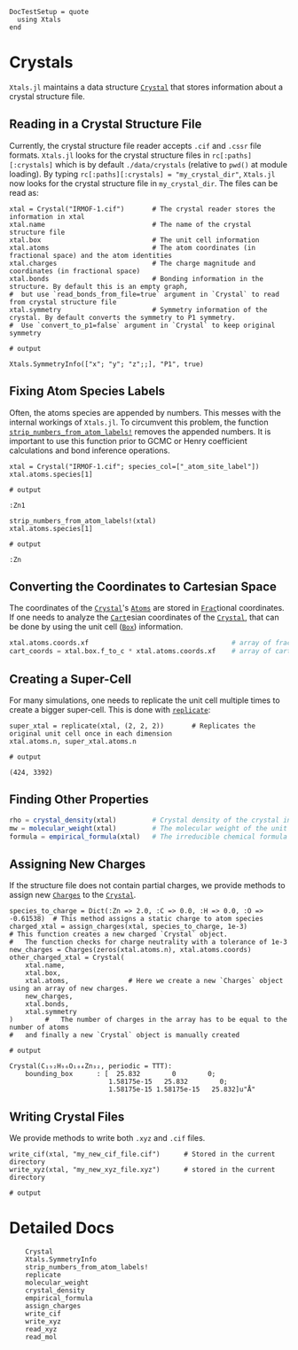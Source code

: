 ```@meta
DocTestSetup = quote
  using Xtals
end
```

# Crystals

`Xtals.jl` maintains a data structure [`Crystal`](@ref) that stores information about a crystal structure file.

## Reading in a Crystal Structure File

Currently, the crystal structure file reader accepts `.cif` and `.cssr` file formats.
`Xtals.jl` looks for the crystal structure files in `rc[:paths][:crystals]` which is by default `./data/crystals` (relative to `pwd()` at module loading).
By typing `rc[:paths][:crystals] = "my_crystal_dir"`, `Xtals.jl` now looks for the crystal structure file in `my_crystal_dir`.
The files can be read as:

```jldoctest crystal; output=false
xtal = Crystal("IRMOF-1.cif")       # The crystal reader stores the information in xtal
xtal.name                           # The name of the crystal structure file
xtal.box                            # The unit cell information
xtal.atoms                          # The atom coordinates (in fractional space) and the atom identities
xtal.charges                        # The charge magnitude and coordinates (in fractional space)
xtal.bonds                          # Bonding information in the structure. By default this is an empty graph,
#  but use `read_bonds_from_file=true` argument in `Crystal` to read from crystal structure file
xtal.symmetry                       # Symmetry information of the crystal. By default converts the symmetry to P1 symmetry.
#  Use `convert_to_p1=false` argument in `Crystal` to keep original symmetry

# output

Xtals.SymmetryInfo(["x"; "y"; "z";;], "P1", true)
```

## Fixing Atom Species Labels

Often, the atoms species are appended by numbers.
This messes with the internal workings of `Xtals.jl`.
To circumvent this problem, the function [`strip_numbers_from_atom_labels!`](@ref) removes the appended numbers.
It is important to use this function prior to GCMC or Henry coefficient calculations and bond inference operations.

```jldoctest crystal
xtal = Crystal("IRMOF-1.cif"; species_col=["_atom_site_label"])
xtal.atoms.species[1]

# output

:Zn1
```

```jldoctest crystal
strip_numbers_from_atom_labels!(xtal)
xtal.atoms.species[1]

# output

:Zn
```

## Converting the Coordinates to Cartesian Space

The coordinates of the [`Crystal`](@ref)'s [`Atoms`](@ref) are stored in [`Frac`](@ref)tional coordinates.
If one needs to analyze the [`Cart`](@ref)esian coordinates of the [`Crystal`](@ref), that can be done by using the unit cell ([`Box`](@ref)) information.

```julia
xtal.atoms.coords.xf                                    # array of fractional coordinates
cart_coords = xtal.box.f_to_c * xtal.atoms.coords.xf    # array of cartesian coordinates
```

## Creating a Super-Cell

For many simulations, one needs to replicate the unit cell multiple times to create a bigger super-cell.
This is done with [`replicate`](@ref):

```jldoctest crystal
super_xtal = replicate(xtal, (2, 2, 2))       # Replicates the original unit cell once in each dimension
xtal.atoms.n, super_xtal.atoms.n

# output

(424, 3392)
```

## Finding Other Properties

```julia
rho = crystal_density(xtal)         # Crystal density of the crystal in kg/m^2
mw = molecular_weight(xtal)         # The molecular weight of the unit cell in amu
formula = empirical_formula(xtal)   # The irreducible chemical formula of the crystal
```

## Assigning New Charges

If the structure file does not contain partial charges, we provide methods to assign new [`Charges`](@ref) to the [`Crystal`](@ref).

```jldoctest crystal; output=false
species_to_charge = Dict(:Zn => 2.0, :C => 0.0, :H => 0.0, :O => -0.61538)  # This method assigns a static charge to atom species
charged_xtal = assign_charges(xtal, species_to_charge, 1e-3)                # This function creates a new charged `Crystal` object.
#   The function checks for charge neutrality with a tolerance of 1e-3
new_charges = Charges(zeros(xtal.atoms.n), xtal.atoms.coords)
other_charged_xtal = Crystal(
    xtal.name,
    xtal.box,
    xtal.atoms,               # Here we create a new `Charges` object using an array of new charges.
    new_charges,
    xtal.bonds,
    xtal.symmetry
)        #   The number of charges in the array has to be equal to the number of atoms
#   and finally a new `Crystal` object is manually created

# output

Crystal(C₁₉₂H₉₆O₁₀₄Zn₃₂, periodic = TTT):
    bounding_box      : [  25.832        0        0;
                         1.58175e-15   25.832        0;
                         1.58175e-15 1.58175e-15   25.832]u"Å"
```

## Writing Crystal Files

We provide methods to write both `.xyz` and `.cif` files.

```jldoctest crystal; output=false
write_cif(xtal, "my_new_cif_file.cif")      # Stored in the current directory
write_xyz(xtal, "my_new_xyz_file.xyz")      # stored in the current directory

# output

```

# Detailed Docs

```@docs
    Crystal
    Xtals.SymmetryInfo
    strip_numbers_from_atom_labels!
    replicate
    molecular_weight
    crystal_density
    empirical_formula
    assign_charges
    write_cif
    write_xyz
    read_xyz
    read_mol
```
